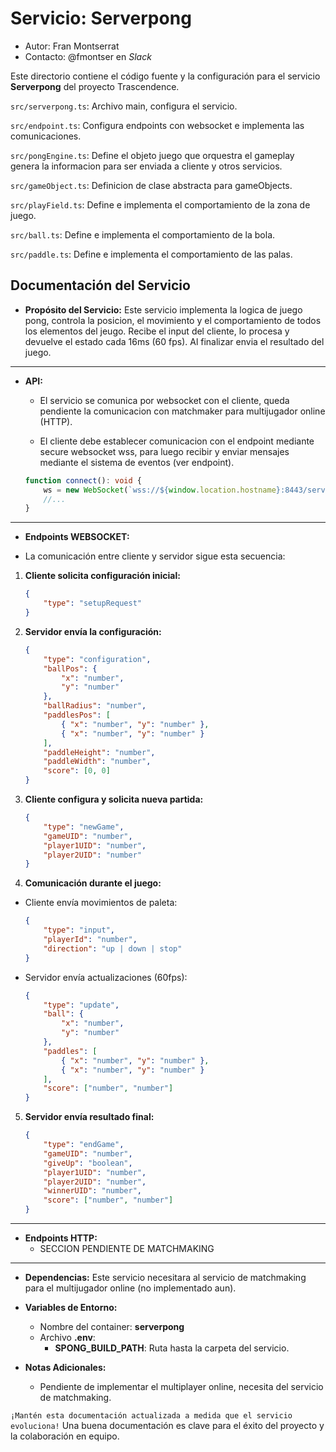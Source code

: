 # Servicio: Serverpong

*   Autor: Fran Montserrat
*   Contacto: @fmontser en *Slack*

Este directorio contiene el código fuente y la configuración para el servicio **Serverpong** del proyecto Trascendence.

`src/serverpong.ts`: Archivo main, configura el servicio.

`src/endpoint.ts`: Configura endpoints con websocket e implementa las comunicaciones.

`src/pongEngine.ts`: Define el objeto juego que orquestra el gameplay genera la informacion para ser enviada a cliente y otros servicios.

`src/gameObject.ts`: Definicion de clase abstracta para gameObjects.

`src/playField.ts`: Define e implementa el comportamiento de la zona de juego.

`src/ball.ts`: Define e implementa el comportamiento de la bola.

`src/paddle.ts`: Define e implementa el comportamiento de las palas.



## Documentación del Servicio

*   **Propósito del Servicio:** Este servicio implementa la logica de juego pong, controla la posicion, el movimiento y el comportamiento de todos los elementos del jeugo. Recibe el input del cliente, lo procesa y devuelve el estado cada 16ms (60 fps). Al finalizar envia el resultado del juego.

---

*   **API:**
	*   El servicio se comunica por websocket con el cliente, queda pendiente la comunicacion con matchmaker para multijugador online (HTTP).

	*   El cliente debe establecer comunicacion con el endpoint mediante secure websocket wss, para luego recibir y enviar mensajes mediante el sistema de eventos (ver endpoint).

	```typescript
	function connect(): void { 
		ws = new WebSocket(`wss://${window.location.hostname}:8443/serverpong/front/get/pong`);
		//...
	}
	```
---
*   **Endpoints WEBSOCKET:**

*   La comunicación entre cliente y servidor sigue esta secuencia:

1. **Cliente solicita configuración inicial:**
	```json
	{
		"type": "setupRequest"
	}
	```

2. **Servidor envía la configuración:**
	```json
	{
		"type": "configuration",
		"ballPos": {
			"x": "number",
			"y": "number"
		},
		"ballRadius": "number",
		"paddlesPos": [
			{ "x": "number", "y": "number" },
			{ "x": "number", "y": "number" }
		],
		"paddleHeight": "number",
		"paddleWidth": "number",
		"score": [0, 0]
	}
	```

3. **Cliente configura y solicita nueva partida:**
	```json
	{
		"type": "newGame",
		"gameUID": "number",
		"player1UID": "number",
		"player2UID": "number"
	}
	```

4. **Comunicación durante el juego:**

- Cliente envía movimientos de paleta:
	```json
	{
		"type": "input",
		"playerId": "number",
		"direction": "up | down | stop"
	}
	```

- Servidor envía actualizaciones (60fps):
	```json
	{
		"type": "update",
		"ball": {
			"x": "number",
			"y": "number"
		},
		"paddles": [
			{ "x": "number", "y": "number" },
			{ "x": "number", "y": "number" }
		],
		"score": ["number", "number"]
	}
	```

5. **Servidor envía resultado final:**
	```json
	{
		"type": "endGame",
		"gameUID": "number",
		"giveUp": "boolean",
		"player1UID": "number",
		"player2UID": "number",
		"winnerUID": "number",
		"score": ["number", "number"]
	}
	```

---

*   **Endpoints HTTP:**
	*   SECCION PENDIENTE DE MATCHMAKING

---

*   **Dependencias:** Este servicio necesitara al servicio de matchmaking para el multijugador online (no implementado aun).
*   **Variables de Entorno:**
	*   Nombre del container: **serverpong**
	*   Archivo **.env**:
		*   **SPONG_BUILD_PATH**: Ruta hasta la carpeta del servicio.
	
*   **Notas Adicionales:**
	*   Pendiente de implementar el multiplayer online, necesita del servicio de matchmaking.

`¡Mantén esta documentación actualizada a medida que el servicio evoluciona!` Una buena documentación es clave para el éxito del proyecto y la colaboración en equipo.



